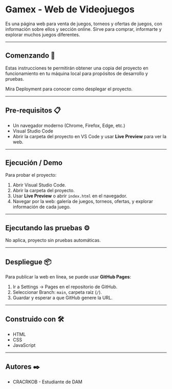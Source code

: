 # Gamex - Web de Videojuegos

Es una página web para venta de juegos, torneos y ofertas de juegos, con información sobre ellos y sección online. Sirve para comprar, informarte y explorar muchos juegos diferentes.

---

## Comenzando 🚀

Estas instrucciones te permitirán obtener una copia del proyecto en funcionamiento en tu máquina local para propósitos de desarrollo y pruebas.

Mira Deployment para conocer como desplegar el proyecto.

---

## Pre-requisitos 📋

- Un navegador moderno (Chrome, Firefox, Edge, etc.)
- Visual Studio Code
- Abrir la carpeta del proyecto en VS Code y usar **Live Preview** para ver la web.

---

## Ejecución / Demo

Para probar el proyecto:

1. Abrir Visual Studio Code.
2. Abrir la carpeta del proyecto.
3. Usar **Live Preview** o abrir `index.html` en el navegador.
4. Navegar por la web: galería de juegos, torneos, ofertas, y explorar información de cada juego.

---

## Ejecutando las pruebas ⚙️

No aplica, proyecto sin pruebas automáticas.

---

## Despliegue 📦

Para publicar la web en línea, se puede usar **GitHub Pages**:

1. Ir a Settings → Pages en el repositorio de GitHub.
2. Seleccionar Branch: `main`, carpeta raíz (`/`).
3. Guardar y esperar a que GitHub genere la URL.

---

## Construido con 🛠️

- HTML
- CSS
- JavaScript

---

## Autores ✒️

- CRACRKOB - Estudiante de DAM  
